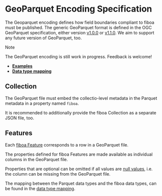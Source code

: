 # GeoParquet Encoding Specification

The Geoparquet encoding defines how field boundaries compliant to fiboa must be published.
The generic GeoParquet format is defined in the OGC GeoParquet specification,
either version [v1.0.0](https://geoparquet.org/releases/v1.0.0/)
or [v1.1.0](https://geoparquet.org/releases/v1.1.0/).
We aim to support any future version of GeoParquet, too.

> [!NOTE]
> The GeoParquet encoding is still work in progress. Feedback is welcome!

- **[Examples](examples/)**
- **[Data type mapping](datatypes.md)**

## Collection

The GeoParquet file must embed the collectio-level metadata
in the Parquet metadata in a property named `fiboa`.

It is recommended to additionally provide the fiboa Collection as a separate JSON file, too.

## Features

Each [fiboa Feature](../core/README.md#features) corresponds to a row in a GeoParquet file.

The properties defined for fiboa Features are made available as individual columns in the GeoParquet file.

Properties that are optional can be omitted if all values are
[null values](https://parquet.apache.org/docs/file-format/nulls/),
i.e. the column can be missing from the GeoParquet file.

The mapping between the Parquet data types and the fiboa data types, can be found in the
[data type mapping](datatypes.md).
